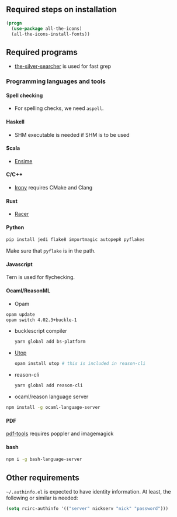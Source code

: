 ## Required steps on installation

```lisp
(progn
  (use-package all-the-icons)
  (all-the-icons-install-fonts))
```

## Required programs

- [the-silver-searcher](https://github.com/ggreer/the_silver_searcher) is used for fast grep

### Programming languages and tools

#### Spell checking

- For spelling checks, we need `aspell`.

#### Haskell
- SHM executable is needed if SHM is to be used

#### Scala
- [Ensime](https://github.com/ensime/ensime-server/wiki/Quick-Start-Guide)

#### C/C++
- [Irony](https://github.com/Sarcasm/irony-mode) requires CMake and Clang

#### Rust
- [Racer](https://github.com/phildawes/racer)

#### Python
```bash
pip install jedi flake8 importmagic autopep8 pyflakes
```
Make sure that `pyflake` is in the path.

#### Javascript
Tern is used for flychecking.

#### Ocaml/ReasonML
- Opam
```bash
opam update
opam switch 4.02.3+buckle-1
```
- bucklescript compiler
  ```bash
  yarn global add bs-platform
  ```
- [Utop](https://github.com/ocaml-community/utop#integration-with-emacs)
  ```bash
  opam install utop # this is included in reason-cli
  ```
- reason-cli
  ```bash
  yarn global add reason-cli
  ```
- ocaml/reason language server
```bash
npm install -g ocaml-language-server
```

#### PDF
[pdf-tools](https://github.com/politza/pdf-tools) requires poppler and imagemagick


#### bash
```bash
npm i -g bash-language-server
```

## Other requirements

`~/.authinfo.el` is expected to have identity information. At least,
the following or similar is needed:
```lisp
(setq rcirc-authinfo '(("server" nickserv "nick" "password")))
```
